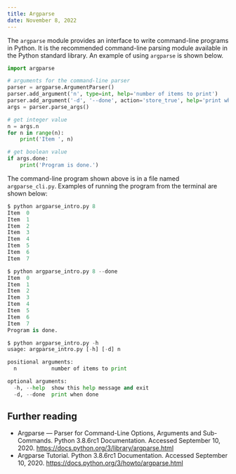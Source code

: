 ```yaml
---
title: Argparse
date: November 8, 2022
---
```


The `argparse` module provides an interface to write command-line programs in Python. It is the recommended command-line parsing module available in the Python standard library. An example of using `argparse` is shown below.

```python
import argparse

# arguments for the command-line parser
parser = argparse.ArgumentParser()
parser.add_argument('n', type=int, help='number of items to print')
parser.add_argument('-d', '--done', action='store_true', help='print when done')
args = parser.parse_args()

# get integer value
n = args.n
for n in range(n):
    print('Item ', n)

# get boolean value
if args.done:
    print('Program is done.')
```

The command-line program shown above is in a file named `argparse_cli.py`. Examples of running the program from the terminal are shown below:

```python
$ python argparse_intro.py 8
Item  0
Item  1
Item  2
Item  3
Item  4
Item  5
Item  6
Item  7

$ python argparse_intro.py 8 --done
Item  0
Item  1
Item  2
Item  3
Item  4
Item  5
Item  6
Item  7
Program is done.

$ python argparse_intro.py -h
usage: argparse_intro.py [-h] [-d] n

positional arguments:
  n           number of items to print

optional arguments:
  -h, --help  show this help message and exit
  -d, --done  print when done
```

## Further reading

- Argparse — Parser for Command-Line Options, Arguments and Sub-Commands. Python 3.8.6rc1 Documentation. Accessed September 10, 2020. <https://docs.python.org/3/library/argparse.html>
- Argparse Tutorial. Python 3.8.6rc1 Documentation. Accessed September 10, 2020. <https://docs.python.org/3/howto/argparse.html>
